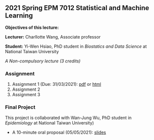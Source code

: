 ## 2021 Spring EPM 7012 Statistical and Machine Learning

**Objectives of this lecture:**

**Lecturer:** Charllotte Wang, Associate professor

**Student:** Yi-Wen Hsiao, PhD student in *Biostatics and Data Science* at National Taiwan University

*A Non-compulsory lecture (3 credits)*

### Assignment

  1. Assignment 1 (Due: 31/03/2021): [pdf](http://www.ywhsiao.com/2021-Spring-EPM-7012-Statistical-and-Machine-Learning/Assignment1.pdf) or [html](http://www.ywhsiao.com/2021-Spring-EPM-7012-Statistical-and-Machine-Learning/Assignment1.html)
  2. Assignment 2
  3. Assignment 3

### Final Project 
This project is collaborated with Wan-Jung Wu, PhD student in *Epidemiology* at National Taiwan University)

  - A 10-minute oral proposal (05/05/2021): [slides]()

